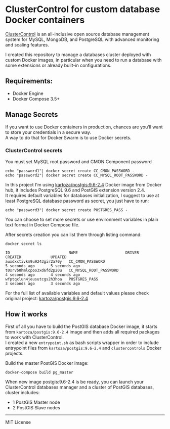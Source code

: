 # ClusterControl for custom database Docker containers

[ClusterControl](https://severalnines.com/product/clustercontrol) is an all-inclusive open source database management system for MySQL, MongoDB, and PostgreSQL with advanced monitoring and scaling features.

I created this repository to manage a databases cluster deployed with custom Docker images, in particular when you need to run a database with some extensions or already built-in configurations.

## Requirements:

- Docker Engine
- Docker Compose 3.5+

## Manage Secrets

If you want to use Docker containers in production, chances are you’ll want to store your credentials in a secure way.  
A way to do that for Docker Swarm is to use Docker secrets.

### ClusterControl secrets

You must set MySQL root password and CMON Component password
```
echo "password1"| docker secret create CC_CMON_PASSWORD -
echo "password2"| docker secret create CC_MYSQL_ROOT_PASSWORD -
```

In this project I'm using [kartoza/postgis:9.6-2.4](https://hub.docker.com/r/kartoza/postgis) Docker image from Docker hub, it includes PostgreSQL 9.6 and PostGIS extension version 2.4.  
It requires default variables for databases initialization, I suggest to use at least PostgreSQL database password as secret, you just have to run:
```
echo "password3"| docker secret create POSTGRES_PASS -
```

You can choose to set more secrets or use environment variables in plain text format in Docker Compose file.

After secrets creation you can list them through listing command:
```
docker secret ls

ID                          NAME                     DRIVER              CREATED             UPDATED
auxdxxtivkm9u9243gir2a70y   CC_CMON_PASSWORD                             5 seconds ago       5 seconds ago
t0xrvb0hmlcpoo3xd6fd2p20u   CC_MYSQL_ROOT_PASSWORD                       4 seconds ago       4 seconds ago
wfptqxlun4jeusutcgs2h3hoa   POSTGRES_PASS                                3 seconds ago       3 seconds ago
```

For the full list of available variables and default values please check original project: [kartoza/postgis:9.6-2.4](https://hub.docker.com/r/kartoza/postgis)

## How it works

First of all you have to build the PostGIS database Docker image, it starts from `kartoza/postgis:9.6-2.4` image and then adds all required packages to work with ClusterControl.  
I created a new `entrypoint.sh` as bash scripts wrapper in order to include entrypoint files from `kartoza/postgis:9.6-2.4` and `clustercontrols` Docker projects.

Build the  master PostGIS Docker image:
```
docker-compose build pg_master 
```

When new image postgis:9.6-2.4 is be ready, you can launch your ClusterControl databases manager and a cluster of PostGIS databases, cluster includes:

- 1 PostGIS Master node
- 2 PostGIS Slave nodes




---
MIT License


